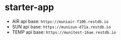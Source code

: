 # starter-app

* AIR api base: `https://muniair-f106.restdb.io`
* SUN api base: `https://munisun-d71a.restdb.io`
* TEMP api base: `https://munitest-16ae.restdb.io`
